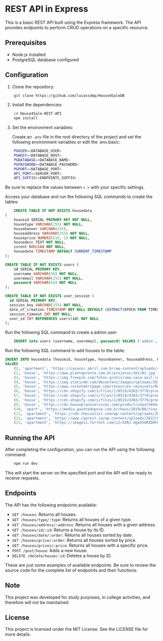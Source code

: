 # REST API in Express

This is a basic REST API built using the Express framework. The API provides endpoints to perform CRUD operations on a specific resource.

## Prerequisites

- Node.js installed
- PostgreSQL database configured

## Configuration

1. Clone the repository:
```bash
    git clone https://github.com/lucassdmp/House4SaleDB
```

2. Install the dependencies: 
```bash
    cd House4Sale-REST-API
    npm install
```	


3. Set the environment variables:

    Create an `.env` file in the root directory of the project and set the following environment variables or edit the .env.basic:

```bash
    PGUSER=<DATABASE_USER>
    PGHOST=<DATABASE_HOST>
    PGDATABASE=<DATABASE_NAME>
    PGPASSWORD=<DATABASE_PASSWORD>
    PGPORT=<DATABASE_PORT>
    API_PORT=<SERVER_PORT>
    API_SUFFIX=<ENDPOINTS_SUFFIX>
```

Be sure to replace the values between `< >` with your specific settings.

Access your database and run the following SQL commands to create the tables:

```sql
    CREATE TABLE IF NOT EXISTS housedata
(
    houseid SERIAL PRIMARY KEY NOT NULL,
    housetype VARCHAR(255) NOT NULL,
    housebanner VARCHAR(255),
    houseaddress VARCHAR(255) NOT NULL,
    houseprice NUMERIC(10, 2) NOT NULL,
    housedesc TEXT NOT NULL,
    isrent BOOLEAN NOT NULL,
    housedate TIMESTAMP DEFAULT CURRENT_TIMESTAMP
);

CREATE TABLE IF NOT EXISTS users (
    id SERIAL PRIMARY KEY,
    username VARCHAR(50) NOT NULL,
    useremail VARCHAR(255) NOT NULL,
    password VARCHAR(64) NOT NULL
);

CREATE TABLE IF NOT EXISTS user_session (
  id SERIAL PRIMARY KEY,
  session_key VARCHAR(255) NOT NULL,
  date_of_creation TIMESTAMP NOT NULL DEFAULT (EXTRACT(EPOCH FROM TIMESTAMPCURRENT_TIMESTAMP)),
  session_timeout INT NOT NULL,
  user_id INT REFERENCES users(id) NOT NULL
);
```
Run the following SQL command to create a admin user:

```sql
    INSERT into users (username, useremail, password) VALUES ('admin', 'admin@admin.com', 'admin');
```

Run the following SQL command to add houses to the table:
```sql
INSERT INTO housedata (houseid, housetype, housebanner, houseaddress, houseprice, housedesc, isrent, housedate)
VALUES
    (2, 'apartment', 'https://casacor.abril.com.br/wp-content/uploads/sites/7/2022/01/Casa-Liu-Raiz-Arquitetura-Foto-Leonardo-Giantomasi-2.jpg?quality=90&strip=info', '789 Rua Vila Matoso', 2200.00, 'Apresento-lhe uma encantadora casa disponível para aluguel por $2200 mensais. Esta residência aconchegante oferece um ambiente confortável e funcional, perfeito para quem busca um lar acolhedor.\n\nAo adentrar na casa, você será recebido por uma espaçosa sala de estar com uma paleta de cores suaves e pisos de madeira que conferem um ambiente convidativo. As janelas amplas permitem a entrada de luz natural, iluminando o espaço.\n\nA cozinha, adjacente à sala de estar, apresenta armários modernos, eletrodomésticos atualizados e uma ilha central, proporcionando praticidade e um espaço ideal para preparar suas refeições favoritas.\n\nA casa conta com três quartos confortáveis, cada um com espaço suficiente para acomodar uma cama e mobília complementar. O quarto principal inclui um banheiro privativo, enquanto os outros dois quartos compartilham um banheiro adicional.\n\nO quintal privativo é um refúgio tranquilo, com um pequeno jardim, espaço para atividades ao ar livre e uma área de estar coberta, perfeita para desfrutar de momentos de relaxamento ou para receber amigos e familiares.\n\nAlém disso, a casa dispõe de uma garagem anexa com espaço para um carro, além de espaço de armazenamento adicional.\n\nLocalizada em um bairro residencial tranquilo, com acesso conveniente a escolas, parques e comércio local, esta casa oferece uma oportunidade de viver confortavelmente por um valor de aluguel acessível. Com seu charme acolhedor e comodidades práticas, esta residência é um local ideal para criar memórias e desfrutar de uma vida tranquila e confortável.', true, '2023-06-24 20:47:13.225914'),
    (1, 'house', 'https://www.plantapronta.com.br/projetos/161/01.jpg', '123 Rua Benedito', 750000.00, 'Apresento-lhe uma esplêndida casa que certamente justifica seu valor de 750.000 dólares. Esta residência única combina elegância contemporânea com um toque de charme clássico, criando uma atmosfera acolhedora e sofisticada.\n\nAo entrar na propriedade, você será recebido por um imponente jardim paisagístico com uma variedade de plantas exuberantes que emolduram a entrada. A fachada impressionante da casa é revestida em pedra natural, proporcionando um aspecto imponente e duradouro.\n\nAo adentrar pela porta principal, você será imediatamente cativado por uma espaçosa sala de estar com pé-direito duplo, inundada de luz natural através de grandes janelas. Os pisos de madeira nobre e o teto com detalhes trabalhados em gesso conferem um ar de sofisticação ao ambiente.\n\nA cozinha gourmet é um verdadeiro deleite para os amantes da culinária, equipada com os mais modernos eletrodomésticos de aço inoxidável, bancadas em mármore e um amplo espaço para armazenamento. Uma ilha central oferece um local perfeito para refeições rápidas ou para receber amigos e familiares.\n\nA suíte principal é um verdadeiro refúgio de tranquilidade, com uma ampla área de dormir, um espaçoso closet e um luxuoso banheiro privativo revestido em mármore. Além disso, a casa conta com mais três quartos bem dimensionados, perfeitos para acomodar sua família e convidados.\n\nOs espaços ao ar livre são igualmente impressionantes. Um pátio coberto oferece um espaço perfeito para desfrutar de refeições ao ar livre ou para relaxar enquanto contempla o jardim. Uma piscina deslumbrante, rodeada por um deck espaçoso, proporciona o cenário ideal para entretenimento e lazer nos dias ensolarados.\n\nAlém de todos esses atributos, a casa possui uma garagem espaçosa para dois carros, sistema de segurança avançado e tecnologia inteligente que permite o controle dos sistemas de iluminação, temperatura e segurança através de um dispositivo móvel.\n\nLocalizada em um bairro desejável, com fácil acesso a serviços, comércio e áreas verdes, esta casa oferece o equilíbrio perfeito entre privacidade, conforto e estilo de vida elegante. Com seus acabamentos requintados e atenção aos detalhes, é uma verdadeira joia imobiliária que certamente vale o valor de 750.000 dólares.', false, '2023-06-24 20:47:13.225914'),
    (3, 'house', 'https://img.freepik.com/fotos-gratis/uma-casa-azul-com-um-telhado-azul-e-um-fundo-do-ceu_1340-25953.jpg', 'rua rua', 21321321.00, 'dsadsauhndsahudhsau sahduhsa uhdsasad uhdsa uhad suhd asuhd sahuda shud sauhd auhduhas', true, '2023-06-24 22:40:20.070266'),
    (4, 'house', 'https://img.staticmb.com/mbcontent/images/uploads/2022/12/Most-Beautiful-House-in-the-World.jpg', '123 Main Street', 1500.00, 'Spacious apartment with great amenities.', true, '2023-06-24 23:06:36.816941'),
    (5, 'house', 'https://www.rocketmortgage.com/resources-cmsassets/RocketMortgage.com/Article_Images/Large_Images/TypesOfHomes/types-of-homes-hero.jpg', '456 Elm Avenue', 250000.00, 'Beautiful house with a large backyard.', false, '2023-06-24 23:06:36.816941'),
    (6, 'house', 'https://cdn.shopify.com/s/files/1/0519/4383/3779/products/07425f8c-6ddb-403c-b9cf-baa89721e13e_1000x.jpg?v=1619726859', '789 Oak Lane', 2000.00, 'Modern condo in a prime location.', true, '2023-06-24 23:06:36.816941'),
    (7, 'house', 'https://cdn.shopify.com/s/files/1/0519/4383/3779/products/ed6d31bc-8f50-493d-8896-3fb6be9d664b.jpg?v=1610042260', '555 Pine Street', 180000.00, 'Cozy townhouse with a small garden.', false, '2023-06-24 23:06:36.816941'),
    (8, 'house', 'https://cdn.shopify.com/s/files/1/0519/4383/3779/products/07425f8c-6ddb-403c-b9cf-baa89721e13e_1000x.jpg?v=1619726859', '777 Maple Drive', 500000.00, 'Luxurious villa with a pool and ocean view.', false, '2023-06-24 23:06:36.816941'),
    (9, 'house', 'https://cdn.houseplansservices.com/product/u3autn69a4eband7oei5e62rai/w1024.jpg?v=2', '321 Cedar Road', 1000.00, 'Compact studio apartment with modern furnishings.', true, '2023-06-24 23:06:36.816941'),
    (10, 'apart', 'https://media.gazetadopovo.com.br/haus/2019/06/tiny-house-nation-haus-1024x683-d5d21fa0.jpg', '222 Elm Street', 300000.00, 'Two-story duplex with separate entrances.', false, '2023-06-24 23:06:36.816941'),
    (11, 'apartment', 'https://cdn.thecoolist.com/wp-content/uploads/2022/01/Types-of-Houses.png', '999 Highrise Avenue', 8000.00, 'Luxury penthouse with panoramic city views.', true, '2023-06-24 23:06:36.816941'),
    (12, 'apartment', 'https://www.capreit.ca/wp-content/uploads/2022/04/2-kol-apartments-ottawa-ON-exterior.jpg', '444 Lakeview Drive', 150000.00, 'Quaint cottage near the lake with a fireplace.', false, '2023-06-24 23:06:36.816941'),
    (13, 'apartment', 'https://images1.forrent.com/i2/4ZRJ-dgwh5URZDHFn-fjwY1VCKpIy35O54rWlNZJPm0/117/image.jpg', '666 Sunset Boulevard', 1000000.00, 'Grand mansion with extensive grounds.', false, '2023-06-24 23:06:36.816941');


```

## Running the API

After completing the configuration, you can run the API using the following command:

```bash
    npm run dev
```


This will start the server on the specified port and the API will be ready to receive requests.

## Endpoints

The API has the following endpoints available:

- `GET /houses`: Returns all houses.
- `GET /houses/type/:type`: Returns all houses of a given type.
- `GET /houses/address/:address`: Returns all houses with a given address.
- `GET /houses/id/:id`: Returns a house by its ID.
- `GET /houses/date/:order`: Returns all houses sorted by date.
- `GET /houses/price/:order`: Returns all houses sorted by price.
- `GET /houses/prices/:price`: Returns all houses with a specific price.
- `POST /post/house`: Adds a new house.
- `DELETE /delete/house/:id`: Deletes a house by ID.

These are just some examples of available endpoints. Be sure to review the source code for the complete list of endpoints and their functions.

## Note

This project was developed for study purposes, in college activities, and therefore will not be maintained.


## License

This project is licensed under the MIT License. See the LICENSE file for more details.

